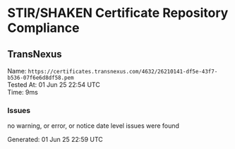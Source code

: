 # STIR/SHAKEN Certificate Repository Compliance

## TransNexus

Name: `https://certificates.transnexus.com/4632/26210141-df5e-43f7-b536-07f6e6d8df58.pem`\
Tested At: 01 Jun 25 22:54 UTC\
Time: 9ms

### Issues

no warning, or error, or notice date level issues were found

Generated: 01 Jun 25 22:59 UTC